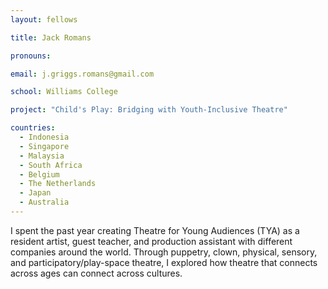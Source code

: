 ```yaml
---
layout: fellows

title: Jack Romans

pronouns: 

email: j.griggs.romans@gmail.com

school: Williams College

project: "Child's Play: Bridging with Youth-Inclusive Theatre"

countries:
  - Indonesia
  - Singapore
  - Malaysia
  - South Africa
  - Belgium
  - The Netherlands
  - Japan
  - Australia
---
```


I spent the past year creating Theatre for Young Audiences (TYA) as a resident artist, guest teacher, and production assistant with different companies around the world. Through puppetry, clown, physical, sensory, and participatory/play-space theatre, I explored how theatre that connects across ages can connect across cultures.